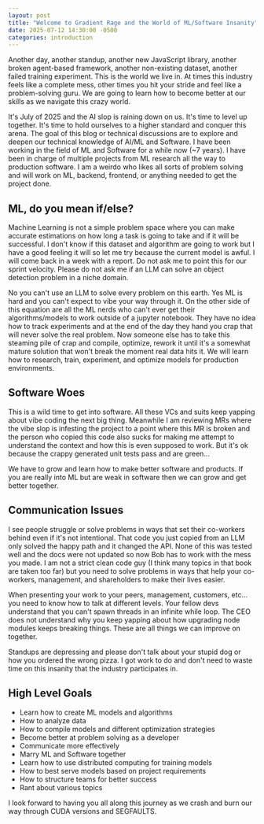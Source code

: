 ```yaml
---
layout: post
title: "Welcome to Gradient Rage and the World of ML/Software Insanity"
date: 2025-07-12 14:30:00 -0500
categories: introduction
---
```


Another day, another standup, another new JavaScript library, another broken agent-based framework, another non-existing dataset, another failed training experiment. This is the world we live in. At times this industry feels like a complete mess, other times you hit your stride and feel like a problem-solving guru. We are going to learn how to become better at our skills as we navigate this crazy world.

It's July of 2025 and the AI slop is raining down on us. It's time to level up together. It's time to hold ourselves to a higher standard and conquer this arena. The goal of this blog or technical discussions are to explore and deepen our technical knowledge of AI/ML and Software. I have been working in the field of ML and Software for a while now (~7 years). I have been in charge of multiple projects from ML research all the way to production software. I am a weirdo who likes all sorts of problem solving and will work on ML, backend, frontend, or anything needed to get the project done.

## ML, do you mean if/else?

Machine Learning is not a simple problem space where you can make accurate estimations on how long a task is going to take and if it will be successful. I don't know if this dataset and algorithm are going to work but I have a good feeling it will so let me try because the current model is awful. I will come back in a week with a report. Do not ask me to point this for our sprint velocity. Please do not ask me if an LLM can solve an object detection problem in a niche domain.

No you can't use an LLM to solve every problem on this earth. Yes ML is hard and you can't expect to vibe your way through it. On the other side of this equation are all the ML nerds who can't ever get their algorithms/models to work outside of a jupyter notebook. They have no idea how to track experiments and at the end of the day they hand you crap that will never solve the real problem. Now someone else has to take this steaming pile of crap and compile, optimize, rework it until it's a somewhat mature solution that won't break the moment real data hits it. We will learn how to research, train, experiment, and optimize models for production environments.

## Software Woes

This is a wild time to get into software. All these VCs and suits keep yapping about vibe coding the next big thing. Meanwhile I am reviewing MRs where the vibe slop is infesting the project to a point where this MR is broken and the person who copied this code also sucks for making me attempt to understand the context and how this is even supposed to work. But it's ok because the crappy generated unit tests pass and are green...

We have to grow and learn how to make better software and products. If you are really into ML but are weak in software then we can grow and get better together.

## Communication Issues

I see people struggle or solve problems in ways that set their co-workers behind even if it's not intentional. That code you just copied from an LLM only solved the happy path and it changed the API. None of this was tested well and the docs were not updated so now Bob has to work with the mess you made. I am not a strict clean code guy (I think many topics in that book are taken too far) but you need to solve problems in ways that help your co-workers, management, and shareholders to make their lives easier. 

When presenting your work to your peers, management, customers, etc... you need to know how to talk at different levels. Your fellow devs understand that you can't spawn threads in an infinite while loop. The CEO does not understand why you keep yapping about how upgrading node modules keeps breaking things. These are all things we can improve on together.

Standups are depressing and please don't talk about your stupid dog or how you ordered the wrong pizza. I got work to do and don't need to waste time on this insanity that the industry participates in.

## High Level Goals

* Learn how to create ML models and algorithms
* How to analyze data
* How to compile models and different optimization strategies
* Become better at problem solving as a developer
* Communicate more effectively
* Marry ML and Software together
* Learn how to use distributed computing for training models
* How to best serve models based on project requirements
* How to structure teams for better success
* Rant about various topics

I look forward to having you all along this journey as we crash and burn our way through CUDA versions and SEGFAULTS.
